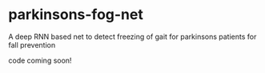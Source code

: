 # parkinsons-fog-net
A deep RNN based net to detect freezing of gait for parkinsons patients for fall prevention

code coming soon!

